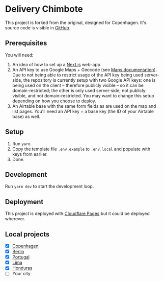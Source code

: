 # Delivery Chimbote

This project is forked from the original, designed for Copenhagen. It's source code is visible in [GitHub](https://github.com/covid19-group/dinecph).

## Prerequisites

You will need:

1. An idea of how to set up a [Next.js](https://nextjs.org/) web-app.
2. An API key to use Google Maps + Geocode (see [Maps documentation](https://developers.google.com/maps/documentation/javascript/tutorial)). Due to not being able to restrict usage of the API key being used server-side, the repository is currently setup with two Google API keys: one is being used on the client – therefore publicly visible – so it can be domain-restricted; the other is only used server-side, not publicly visible, and not domain-restricted. You may want to change this setup depending on how you choose to deploy.
3. An Airtable base with the same form fields as are used on the map and list pages. You'll need an API key + a base key (the ID of your Airtable base) as well.

## Setup

1. Run `yarn`.
2. Copy the template file `.env.example` to `.env.local` and populate with keys from earlier.
3. Done.

## Development

Run `yarn dev` to start the development loop.

## Deployment

This project is deployed with [Cloudflare Pages](https://pages.cloudflare.com) but it could be deployed wherever.

## Local projects

- [x] [Copenhagen](https://dinecph.dk)
- [x] [Berlin](https://dineinberlin.com)
- [x] [Portugal](https://jantarada.pt)
- [x] [Lima](https://llegamosatucasa.com)
- [x] [Honduras](https://vamosatucasa.com)
- [ ] Your city

